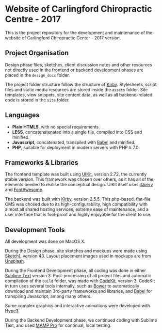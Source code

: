 # Website of Carlingford Chiropractic Centre - 2017

This is the project repository for the development and maintenance of the website of Carlingford Chiropractic Center - 2017 version.


## Project Organisation

Design phase files, sketches, client discussion notes and other resources not directly used in the frontend or backend development phases are placed in the `design_docs` folder. 

The project folder structure follow the structure of [Kirby][kirby]. Stylesheets, script files and static media resources are stored inside the `assets` folder. Site templates, view snippets, site content data, as well as all backend-related code is stored in the `site` folder. 


## Languages

- **Plain HTML5**, with no special requirements.
- **LESS**, concatenatenated into a single file, compiled into CSS and minified.
- **Javascript**, concatenated, transpiled with [Babel][babel] and minified.
- **PHP**, suitable for deployment in modern servers with PHP ≥ 7.0.


## Frameworks & Libraries

The frontend template was built using [UIKit](http://getuikit.com), version 2.72, the currently stable version. This framework was chosen over others, as it has all of the elements needed to realise the conceptual design. UIKit itself uses [jQuery](http://jquery.com) and [FontAwesome](http://fontawesome.io).

The backend was built with [Kirby][kirby], version 2.5.5. This php-based, flat-file CMS was chosed due to its high-configurability, high compatibility with almost all shared hosting services, extreme ease of maintenance, and a user interface that is fool-proof and highly enjoyable for the client to use.


## Development Tools

All development was done on MacOS X.

During the Design phase, site sketches and mockups were made using [Sketch][sketch]], version 43. Layout placement images used in mockups are from [Unsplash][unsplash].

During the Frontend Development phase, all coding was done in either [Sublime Text][sublime] version 3. Post-processing of all project files and automatic compilation of the `build` folder, was made with [CodeKit][codekit], version 3. CodeKit in turn uses several tools internally, such as [Bower][bower] to automatically download and maintain 3rd-party frameworks and libraries, and [Babel][babel] for transpiling Javascript, among many others. 

Some complex graphics and interactive animations were developed with [Hype3][hype].

During the Backend Development phase, we continued coding with Sublime Text, and used [MAMP Pro](https://www.mamp.info) for continual, local testing.

[sketch]: https://www.sketchapp.com "Sketch"
[hype]: http://tumult.com/hype/ "Tumult Hype"
[fontawesome]: http://fontawesome.io "FontAwesome"
[unsplash]: https://unsplash.com "Unsplash"
[sublime]: https://www.sublimetext.com "Sublime Text"
[msvscode]: https://www.visualstudio.com "Visual Studio"
[uikit]: https://getuikit.com "UIKit"
[codekit]: https://codekitapp.com "CodeKit"
[jquery]: http://jquery.com "jQuery"
[bower]: https://bower.io "Bower"
[babel]: https://babeljs.io "Babel"
[tower]: https://www.git-tower.com "Tower"
[markdown]: https://en.wikipedia.org/wiki/Markdown "Markdown"
[less]: http://lesscss.org "Less"
[kirby]: http://getkirby.com "Kirby CMS"